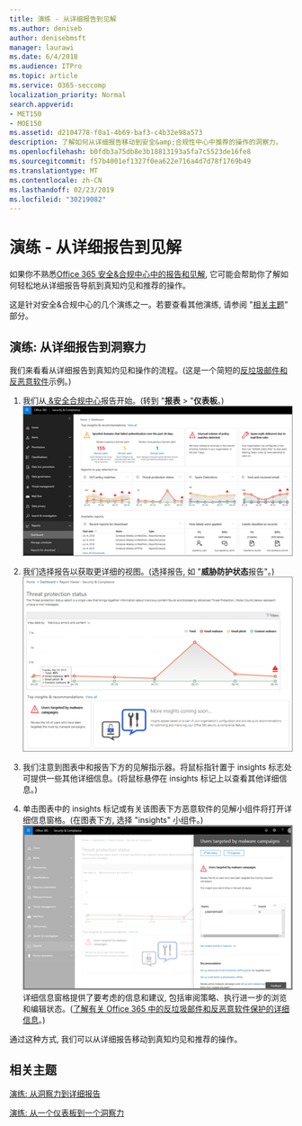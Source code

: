 ```yaml
---
title: 演练 - 从详细报告到见解
ms.author: deniseb
author: denisebmsft
manager: laurawi
ms.date: 6/4/2018
ms.audience: ITPro
ms.topic: article
ms.service: O365-seccomp
localization_priority: Normal
search.appverid:
- MET150
- MOE150
ms.assetid: d2104778-f0a1-4b69-baf3-c4b32e98a573
description: 了解如何从详细报告移动到安全&amp;合规性中心中推荐的操作的洞察力。
ms.openlocfilehash: b0fdb3a75db8e3b18813193a5fa7c5523de16fe8
ms.sourcegitcommit: f57b4001ef1327f0ea622e716a4d7d78f1769b49
ms.translationtype: MT
ms.contentlocale: zh-CN
ms.lasthandoff: 02/23/2019
ms.locfileid: "30219082"
---
```

# <a name="walkthrough---from-a-detailed-report-to-an-insight"></a>演练 - 从详细报告到见解

如果你不熟悉[Office 365 安全&amp;合规中心中的报告和见解](reports-and-insights-in-security-and-compliance.md), 它可能会帮助你了解如何轻松地从详细报告导航到真知灼见和推荐的操作。 
  
这是针对安全&amp;合规中心的几个演练之一。若要查看其他演练, 请参阅 "[相关主题](#related-topics)" 部分。 
  
## <a name="walkthrough-from-a-detailed-report-to-an-insight"></a>演练: 从详细报告到洞察力

我们来看看从详细报告到真知灼见和操作的流程。(这是一个简短的[反垃圾邮件和反恶意软件](anti-spam-and-anti-malware-protection.md)示例。) 
  
1. 我们从[ &amp;安全合规中心](https://protection.office.com)报告开始。(转到 "**报表** \> "**仪表板**。)<br/>![在安全&amp;合规性中心中, 转到\> "报告" 仪表板](media/68f3bb7c-b4f7-4cca-904b-478643a93c94.png)
  
2. 我们选择报告以获取更详细的视图。(选择报告, 如 "**威胁防护状态**报告"。)<br/>![显示见解的威胁防护状态报告](media/f47d7dbd-816a-47ba-b8db-53919fbed192.png)
  
3. 我们注意到图表中和报告下方的见解指示器。将鼠标指针置于 insights 标志处可提供一些其他详细信息。(将鼠标悬停在 insights 标记上以查看其他详细信息。)
    
4. 单击图表中的 insights 标记或有关该图表下方恶意软件的见解小组件将打开详细信息窗格。(在图表下方, 选择 "insights" 小组件。)<br/>![有关恶意软件的见解的详细信息](media/2c8bccc5-ca4e-4bb9-ad4c-55fcee0535b7.png)<br/>详细信息窗格提供了要考虑的信息和建议, 包括审阅策略、执行进一步的浏览和编辑状态。([了解有关 Office 365 中的反垃圾邮件和反恶意软件保护的详细信息](anti-spam-and-anti-malware-protection.md)。)
    
通过这种方式, 我们可以从详细报告移动到真知灼见和推荐的操作。 
  
## <a name="related-topics"></a>相关主题

[演练: 从洞察力到详细报告](from-an-insight-to-a-detailed-report.md)
  
[演练: 从一个仪表板到一个洞察力](from-a-dashboard-to-an-insight.md)
  

